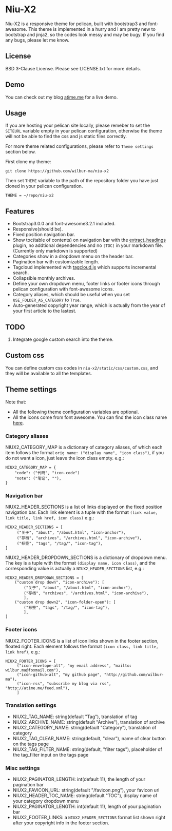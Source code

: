 # Niu-X2

Niu-X2 is a responsive theme for pelican, built with bootstrap3 and font-awesome. This
theme is implemented in a hurry and I am pretty new to bootstrap and jinja2, so the codes
look messy and may be bugy. If you find any bugs, please let me know.

## License

BSD 3-Clause License. Please see LICENSE.txt for more details.

## Demo

You can check out my blog [atime.me](http://atime.me) for a live demo.

## Usage

If you are hosting your pelican site locally, please remeber to set the `SITEURL` variable empty in your pelican configuration, otherwise the theme will not be able to find the css and js static files correctly. 

For more theme related configurations, please refer to `Theme settings` section below.

First clone my theme:

    git clone https://github.com/wilbur-ma/niu-x2

Then set `THEME` variable to the path of the repository folder you have just cloned in your pelican configuration.

    THEME = ~/repo/niu-x2

## Features

*  Bootstrap3.0.0 and font-awesome3.2.1 included.
*  Responsive(should be). 
*  Fixed position navigation bar.
*  Show toc(table of contents) on navigation bar with the [extract_headings](https://github.com/wilbur-ma/extract_headings) plugin, no addtional dependencies and no `[TOC]` in your markdown file. (Currently only markdown is supported)
*  Categories show in a dropdown menu on the header bar.
*  Pagination bar with customizable length. 
*  Tagcloud implemented with [tagcloud.js](https://code.google.com/p/tagcloud) which supports incremental search.
*  Collapsible monthly archives.
*  Define your own dropdown menu, footer links or footer icons through pelican configuration with font-awesome icons.
*  Category aliases, which should be useful when you set `USE_FOLDER_AS_CATEGORY` to `True`.
*  Auto-generated copyright year range, which is actually from the year of your first article to the lastest.

## TODO

1. Integrate google custom search into the theme.

## Custom css

You can define custom css codes in `niu-x2/static/css/custom.css`, and they will be available to all the templates.

## Theme settings

Note that:

*  All the following theme configuration variables are optional.
*  All the icons come from font awesome. You can find the icon class name [here](http://fortawesome.github.io/Font-Awesome/icons/).

### Category aliases

NIUX2_CATEGORY_MAP is a dictionary of category aliases, of which each item follows the format `orig name: ("display name", "icon class")`, if you do not want a icon, just leave the icon class empty. e.g.:

    NIUX2_CATEGORY_MAP = {
        "code": ("代码", "icon-code")
        "note": ("笔记", ""),
    }

### Navigation bar

NIUX2_HEADER_SECTIONS is a list of links displayed on the fixed position navigation bar. Each link element is a tuple with the format `(link value, link title, link href, icon class)` e.g.:

    NIUX2_HEADER_SECTIONS = [ 
         ("关于", "about", "/about.html", "icon-anchor"),
         ("存档", "archives", "/archives.html", "icon-archive"),
         ("标签", "tags", "/tag/", "icon-tag"),
    ]

NIUX2_HEADER_DROPDOWN_SECTIONS is a dictionary of dropdown menu. The key is a tuple with the format `(display name, icon class)`, and the corresponding value is actually a `NIUX2_HEADER_SECTIONS` list, e.g.:

    NIUX2_HEADER_DROPDOWN_SECTIONS = [
        ("custom drop down", "icon-archive"): [
            ("关于", "about", "/about.html", "icon-anchor"),
            ("存档", "archives", "/archives.html", "icon-archive"),
            ],
        ("custom drop down2", "icon-folder-open"): [
            ("标签", "tags", "/tag/", "icon-tag"),
            ],
    ]

### Footer icons

NIUX2_FOOTER_ICONS is a list of icon links shown in the footer section, floated right. Each element follows the format `(icon class, link title, link href)`, e.g.:

    NIUX2_FOOTER_ICONS = [
         ("icon-envelope-alt", "my email address", "mailto: wilbur.ma@foxmail.com"),
         ("icon-github-alt", "my github page", "http://github.com/wilbur-ma"),
         ("icon-rss", "subscribe my blog via rss", "http://atime.me/feed.xml"),
         ]

### Translation settings

*  NIUX2_TAG_NAME: string(default "Tag"), translation of tag
*  NIUX2_ARCHIVE_NAME: string(default "Archive"), translation of archive
*  NIUX2_CATEGORY_NAME: string(default "Category"), translation of category
*  NIUX2_TAG_CLEAR_NAME: string(default, "clear"), name of clear button on the tags page
*  NIUX2_TAG_FILTER_NAME: string(default, "filter tags"), placeholder of the tag_filter input on the tags page

### Misc settings

*  NIUX2_PAGINATOR_LENGTH: int(default 11), the length of your pagination bar
*  NIUX2_FAVICON_URL: string(default "/favicon.png"), your favicon url
*  NIUX2_HEADER_TOC_NAME: string(default "TOC"), display name of your category dropdown menu
*  NIUX2_PAGINATOR_LENGTH: int(default 11), length of your pagination bar
*  NIUX2_FOOTER_LINKS: a `NIUX2_HEADER_SECTIONS` format list shown right after your copyright info in the footer section.

